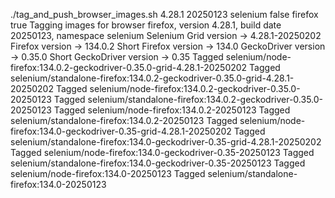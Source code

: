 ./tag_and_push_browser_images.sh 4.28.1 20250123 selenium false firefox true
Tagging images for browser firefox, version 4.28.1, build date 20250123, namespace selenium
Selenium Grid version -> 4.28.1-20250202
Firefox version -> 134.0.2
Short Firefox version -> 134.0
GeckoDriver version -> 0.35.0
Short GeckoDriver version -> 0.35
Tagged selenium/node-firefox:134.0.2-geckodriver-0.35.0-grid-4.28.1-20250202
Tagged selenium/standalone-firefox:134.0.2-geckodriver-0.35.0-grid-4.28.1-20250202
Tagged selenium/node-firefox:134.0.2-geckodriver-0.35.0-20250123
Tagged selenium/standalone-firefox:134.0.2-geckodriver-0.35.0-20250123
Tagged selenium/node-firefox:134.0.2-20250123
Tagged selenium/standalone-firefox:134.0.2-20250123
Tagged selenium/node-firefox:134.0-geckodriver-0.35-grid-4.28.1-20250202
Tagged selenium/standalone-firefox:134.0-geckodriver-0.35-grid-4.28.1-20250202
Tagged selenium/node-firefox:134.0-geckodriver-0.35-20250123
Tagged selenium/standalone-firefox:134.0-geckodriver-0.35-20250123
Tagged selenium/node-firefox:134.0-20250123
Tagged selenium/standalone-firefox:134.0-20250123
